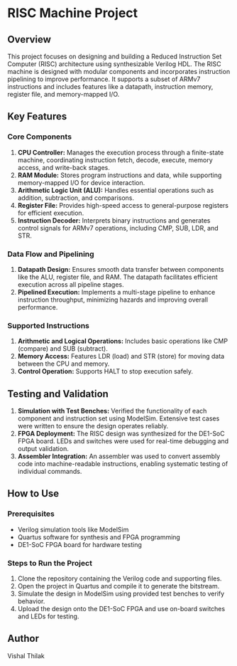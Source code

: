 # RISC Machine Project

## Overview

This project focuses on designing and building a Reduced Instruction Set Computer (RISC) architecture using synthesizable Verilog HDL. The RISC machine is designed with modular components and incorporates instruction pipelining to improve performance. It supports a subset of ARMv7 instructions and includes features like a datapath, instruction memory, register file, and memory-mapped I/O.

## Key Features

### Core Components
1. **CPU Controller:** Manages the execution process through a finite-state machine, coordinating instruction fetch, decode, execute, memory access, and write-back stages.
2. **RAM Module:** Stores program instructions and data, while supporting memory-mapped I/O for device interaction.
3. **Arithmetic Logic Unit (ALU):** Handles essential operations such as addition, subtraction, and comparisons.
4. **Register File:** Provides high-speed access to general-purpose registers for efficient execution.
5. **Instruction Decoder:** Interprets binary instructions and generates control signals for ARMv7 operations, including CMP, SUB, LDR, and STR.


### Data Flow and Pipelining
1. **Datapath Design:** Ensures smooth data transfer between components like the ALU, register file, and RAM. The datapath facilitates efficient execution across all pipeline stages.
2. **Pipelined Execution:** Implements a multi-stage pipeline to enhance instruction throughput, minimizing hazards and improving overall performance.

### Supported Instructions
1. **Arithmetic and Logical Operations:** Includes basic operations like CMP (compare) and SUB (subtract).
2. **Memory Access:** Features LDR (load) and STR (store) for moving data between the CPU and memory.
3. **Control Operation:** Supports HALT to stop execution safely.

## Testing and Validation

1. **Simulation with Test Benches:** Verified the functionality of each component and instruction set using ModelSim. Extensive test cases were written to ensure the design operates reliably.
2. **FPGA Deployment:** The RISC design was synthesized for the DE1-SoC FPGA board. LEDs and switches were used for real-time debugging and output validation.
3. **Assembler Integration:** An assembler was used to convert assembly code into machine-readable instructions, enabling systematic testing of individual commands.

## How to Use

### Prerequisites

- Verilog simulation tools like ModelSim
- Quartus software for synthesis and FPGA programming
- DE1-SoC FPGA board for hardware testing

### Steps to Run the Project

1. Clone the repository containing the Verilog code and supporting files.
2. Open the project in Quartus and compile it to generate the bitstream.
3. Simulate the design in ModelSim using provided test benches to verify behavior.
4. Upload the design onto the DE1-SoC FPGA and use on-board switches and LEDs for testing.

## Author

Vishal Thilak
